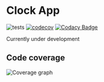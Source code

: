 # Clock App
![tests](https://github.com/AhsanSarwar45/clock/actions/workflows/test.yml/badge.svg)
[![codecov](https://codecov.io/gh/AhsanSarwar45/clock/branch/master/graph/badge.svg?token=cKxMm8KVev)](https://codecov.io/gh/AhsanSarwar45/clock)
[![Codacy Badge](https://app.codacy.com/project/badge/Grade/7dc1e51c1616482baa5392bc0826c50a)](https://app.codacy.com/gh/AhsanSarwar45/clock/dashboard?utm_source=gh&utm_medium=referral&utm_content=&utm_campaign=Badge_grade)

Currently under development

## Code coverage
![Coverage graph](https://codecov.io/gh/AhsanSarwar45/clock/branch/master/graphs/tree.svg?token=cKxMm8KVev)
